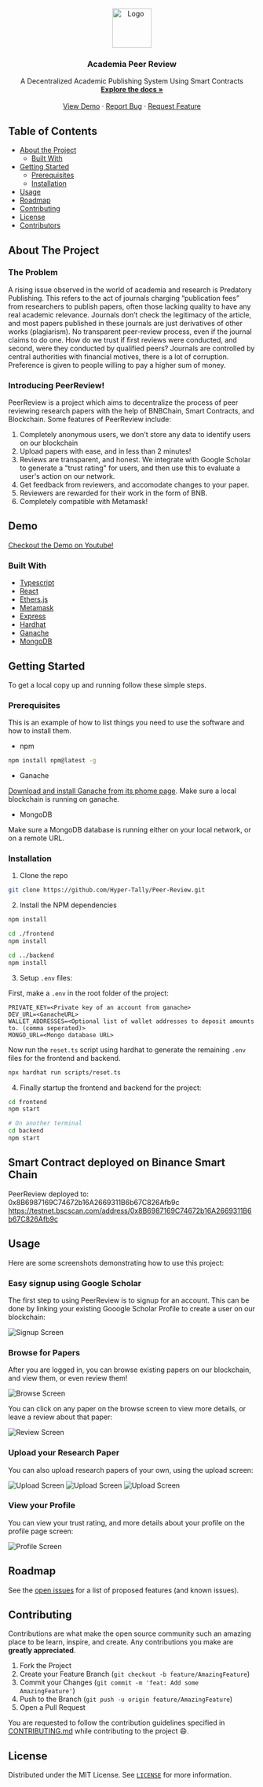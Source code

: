<!-- PROJECT LOGO -->
<br />
<p align="center">
  <a href="https://github.com/Hyper-Tally/Peer-Review">
    <img src="./frontend/src/assets/logo.png" alt="Logo" width="80">
  </a>

  <h3 align="center"><b>Academia Peer Review</b></h3>

  <p align="center">
    A Decentralized Academic Publishing System Using Smart Contracts
    <br />
    <a href="https://github.com/Hyper-Tally/Peer-Review"><strong>Explore the docs »</strong></a>
    <br />
    <br />
    <a href="https://github.com/Hyper-Tally/Peer-Review">View Demo</a>
    ·
    <a href="https://github.com/Hyper-Tally/Peer-Review/issues">Report Bug</a>
    ·
    <a href="https://github.com/Hyper-Tally/Peer-Review/issues">Request Feature</a>
  </p>
</p>



<!-- TABLE OF CONTENTS -->
## Table of Contents

* [About the Project](#about-the-project)
  * [Built With](#built-with)
* [Getting Started](#getting-started)
  * [Prerequisites](#prerequisites)
  * [Installation](#installation)
* [Usage](#usage)
* [Roadmap](#roadmap)
* [Contributing](#contributing)
* [License](#license)
* [Contributors](#contributors-)



<!-- ABOUT THE PROJECT -->
## About The Project

### The Problem

A rising issue observed in the world of academia and research is Predatory Publishing. This refers to the act of journals charging “publication fees” from researchers to publish papers, often those lacking quality to have any real academic relevance. Journals don’t check the legitimacy of the article, and most papers published in these journals are just derivatives of other works (plagiarism).
No transparent peer-review process, even if the journal claims to do one. How do we trust if first reviews were conducted, and second, were they conducted by qualified peers? Journals are controlled by central authorities with financial motives, there is a lot of corruption. Preference is given to people willing to pay a higher sum of money.

### Introducing PeerReview!
PeerReview is a project which aims to decentralize the process of peer reviewing research papers with the help of BNBChain, Smart Contracts, and Blockchain. Some features of PeerReview include:

1. Completely anonymous users, we don't store any data to identify users on our blockchain
2. Upload papers with ease, and in less than 2 minutes!
3. Reviews are transparent, and honest. We integrate with Google Scholar to generate a "trust rating" for users, and then use this to evaluate a user's action on our network.
4. Get feedback from reviewers, and accomodate changes to your paper.
5. Reviewers are rewarded for their work in the form of BNB.
6. Completely compatible with Metamask!

## Demo
[Checkout the Demo on Youtube!](https://www.youtube.com/watch?v=qx_ap_xu-Ic)


### Built With

* [Typescript](https://www.typescriptlang.org/)
* [React](https://reactjs.org/)
* [Ethers.js](https://docs.ethers.io/v5/)
* [Metamask](https://metamask.io/)
* [Express](https://expressjs.com/)
* [Hardhat](https://hardhat.org/)
* [Ganache](https://trufflesuite.com/ganache/)
* [MongoDB](https://www.mongodb.com/)



<!-- GETTING STARTED -->
## Getting Started

To get a local copy up and running follow these simple steps.

### Prerequisites

This is an example of how to list things you need to use the software and how to install them.
* npm
```sh
npm install npm@latest -g
```
* Ganache

[Download and install Ganache from its phome page](https://trufflesuite.com/ganache/). Make sure
a local blockchain is running on ganache.

* MongoDB

Make sure a MongoDB database is running either on your local network, or on a remote URL.

### Installation
 
1. Clone the repo
```sh
git clone https://github.com/Hyper-Tally/Peer-Review.git
```
2. Install the NPM dependencies
```sh
npm install

cd ./frontend
npm install

cd ../backend
npm install
```
3. Setup `.env` files:

First, make a `.env` in the root folder of the project:
```
PRIVATE_KEY=<Private key of an account from ganache>
DEV_URL=<GanacheURL>
WALLET_ADDRESSES=<Optional list of wallet addresses to deposit amounts to. (comma seperated)>
MONGO_URL=<Mongo database URL>
```

Now run the `reset.ts` script using hardhat to generate the remaining `.env` files for the frontend and backend.

```sh
npx hardhat run scripts/reset.ts
```

4. Finally startup the frontend and backend for the project:
```sh
cd frontend
npm start

# On another terminal
cd backend
npm start
```

## Smart Contract deployed on Binance Smart Chain

PeerReview deployed to: 0x8B6987169C74672b16A2669311B6b67C826Afb9c
https://testnet.bscscan.com/address/0x8B6987169C74672b16A2669311B6b67C826Afb9c

<!-- USAGE EXAMPLES -->
## Usage
Here are some screenshots demonstrating how to use this project:

### Easy signup using Google Scholar
The first step to using PeerReview is to signup for an account. This can be done by linking your existing Gooogle Scholar Profile to create a user on our blockchain:

![Signup Screen](./docs/signup.png)

### Browse for Papers
After you are logged in, you can browse existing papers on our blockchain, and view them, or even review them!

![Browse Screen](./docs/browse.png)

You can click on any paper on the browse screen to view more details, or leave a review about that paper:

![Review Screen](./docs/review.png)

### Upload your Research Paper

You can also upload research papers of your own, using the upload screen:

![Upload Screen](./docs/upload1.png)
![Upload Screen](./docs/upload2.png)
![Upload Screen](./docs/upload3.png)

### View your Profile

You can view your trust rating, and more details about your profile on the profile page screen:

![Profile Screen](./docs/profile.png)



<!-- ROADMAP -->
## Roadmap

See the [open issues](https://github.com/Hyper-Tally/Peer-Review/issues) for a list of proposed features (and known issues).



<!-- CONTRIBUTING -->
## Contributing

Contributions are what make the open source community such an amazing place to be learn, inspire, and create. Any contributions you make are **greatly appreciated**.

1. Fork the Project
2. Create your Feature Branch (`git checkout -b feature/AmazingFeature`)
3. Commit your Changes (`git commit -m 'feat: Add some AmazingFeature'`)
4. Push to the Branch (`git push -u origin feature/AmazingFeature`)
5. Open a Pull Request

You are requested to follow the contribution guidelines specified in [CONTRIBUTING.md](./CONTRIBUTING.md) while contributing to the project :smile:.

<!-- LICENSE -->
## License

Distributed under the MIT License. See [`LICENSE`](./LICENSE) for more information.



